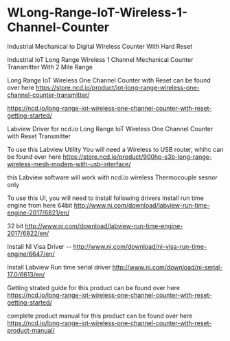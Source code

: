 # WLong-Range-IoT-Wireless-1-Channel-Counter
Industrial Mechanical to Digital Wireless Counter With Hard Reset



Industrial IoT Long Range Wireless 1 Channel Mechanical Counter Transmitter With 2 Mile Range

Long Range IoT Wireless One Channel Counter with Reset can be found over here https://store.ncd.io/product/iot-long-range-wireless-one-channel-counter-transmitter/

https://ncd.io/long-range-iot-wireless-one-channel-counter-with-reset-getting-started/ 

Labview Driver for ncd.io Long Range IoT Wireless One Channel Counter with Reset Transmitter

To use this Labview Utility You will need a Wireless to USB router, whihc can be found over here https://store.ncd.io/product/900hp-s3b-long-range-wireless-mesh-modem-with-usb-interface/

this Labview software will work with ncd.io wireless Thermocouple sesnor only

To use this UI, you will need to install following drivers Install run time engine from here 64bit http://www.ni.com/download/labview-run-time-engine-2017/6821/en/

32 bit http://www.ni.com/download/labview-run-time-engine-2017/6822/en/

Install NI Visa Driver -- http://www.ni.com/download/ni-visa-run-time-engine/6647/en/

Install Labview Run time serial driver http://www.ni.com/download/ni-serial-17.0/6613/en/

Getting strated guide for this product can be found over here https://ncd.io/long-range-iot-wireless-one-channel-counter-with-reset-getting-started/

complete product manual for this product can be found over here https://ncd.io/long-range-iot-wireless-one-channel-counter-with-reset-product-manual/
